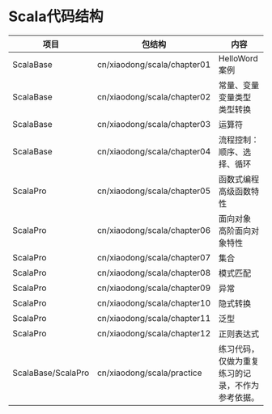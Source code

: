 # Scala代码结构

| 项目               | 包结构                      | 内容                                             |
| ------------------ | --------------------------- | ------------------------------------------------ |
| ScalaBase          | cn/xiaodong/scala/chapter01 | HelloWord案例                                    |
| ScalaBase          | cn/xiaodong/scala/chapter02 | 常量、变量<br />变量类型<br />类型转换           |
| ScalaBase          | cn/xiaodong/scala/chapter03 | 运算符                                           |
| ScalaBase          | cn/xiaodong/scala/chapter04 | 流程控制：顺序、选择、循环                       |
| ScalaPro           | cn/xiaodong/scala/chapter05 | 函数式编程<br />高级函数特性                     |
| ScalaPro           | cn/xiaodong/scala/chapter06 | 面向对象<br />高阶面向对象特性                   |
| ScalaPro           | cn/xiaodong/scala/chapter07 | 集合                                             |
| ScalaPro           | cn/xiaodong/scala/chapter08 | 模式匹配                                         |
| ScalaPro           | cn/xiaodong/scala/chapter09 | 异常                                             |
| ScalaPro           | cn/xiaodong/scala/chapter10 | 隐式转换                                         |
| ScalaPro           | cn/xiaodong/scala/chapter11 | 泛型                                             |
| ScalaPro           | cn/xiaodong/scala/chapter12 | 正则表达式                                       |
| ScalaBase/ScalaPro | cn/xiaodong/scala/practice  | 练习代码，仅做为重复练习的记录，不作为参考依据。 |

